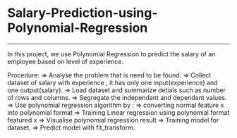 # Salary-Prediction-using-Polynomial-Regression
__________________________________________________

In this project, we use Polynomial Regression to predict the  salary of an employee based on level of experience.

Procedure:
=> Analyse the problem that is need to be found.
=> Collect dataset of salary with experience , it has only one input(experience) and one output(salary).
=> Load dataset and summarize detials such as number of rows and columns.
=> Segregate the independant and dependant values.
=> Use polynomial regression algorithm by :
                           => converting normal feature x into polynomial format
                           => Training Linear regression using polynomial format featured x
                           => Visualise polynomial regression result
=> Training model for dataset.
=> Predict model with fit_transform.
